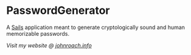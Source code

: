 # PasswordGenerator

A [Sails](http://sailsjs.org) application meant to generate cryptologically sound and human memorizable passwords.

_Visit my website @ [johnroach.info](http://johnroach.info)_
